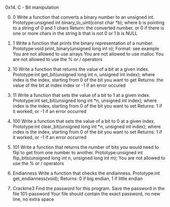 0x14. C - Bit manipulation

0. 0
Write a function that converts a binary number to an unsigned int.
Prototype:unsigned int binary_to_uint(const char *b);
where b is pointing to a string of 0 and 1 chars
Return: the converted number, or 0 if
there is one or more chars in the string b that is not 0 or 1
b is NULL

1. 1
Write a function that prints the binary representation of a number.
Prototype:void print_binary(unsigned long int n);
Format: see example
You are not allowed to use arrays
You are not allowed to use malloc
You are not allowed to use the % or / operators

2. 10
Write a function that returns the value of a bit at a given index.
Prototype:int get_bit(unsigned long int n, unsigned int index);
where index is the index, starting from 0 of the bit you want to get
Returns: the value of the bit at index index or -1 if an error occured

3. 11
Write a function that sets the value of a bit to 1 at a given index.
Prototype:int set_bit(unsigned long int *n, unsigned int index);
where index is the index, starting from 0 of the bit you want to set
Returns: 1 if it worked, or -1 if an error occurred

4. 100
Write a function that sets the value of a bit to 0 at a given index.
Prototype:int clear_bit(unsigned long int *n, unsigned int index);
where index is the index, starting from 0 of the bit you want to set
Returns: 1 if it worked, or -1 if an error occurred

5. 101
Write a function that returns the number of bits you would need to flip to get from one number to another.
Prototype:unsigned int flip_bits(unsigned long int n, unsigned long int m);
You are not allowed to use the % or / operators

6. Endianness
Write a function that checks the endianness.
Prototype:int get_endianness(void);
Returns: 0 if big endian, 1 if little endian

7. Crackme3
Find the password for this program.
Save the password in the file 101-password
Your file should contain the exact password, no new line, no extra space
